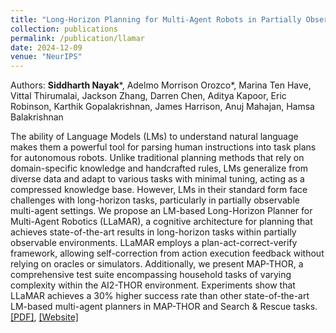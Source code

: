 ```yaml
---
title: "Long-Horizon Planning for Multi-Agent Robots in Partially Observable Environments"
collection: publications
permalink: /publication/llamar
date: 2024-12-09
venue: "NeurIPS"
---
```


Authors: **Siddharth Nayak**\*, Adelmo Morrison Orozco\*, Marina Ten Have, Vittal Thirumalai, Jackson Zhang, Darren Chen, Aditya Kapoor, Eric Robinson, Karthik Gopalakrishnan, James Harrison, Anuj Mahajan, Hamsa Balakrishnan

The ability of Language Models (LMs) to understand natural language makes them a powerful tool for parsing human instructions into task plans for autonomous robots. Unlike traditional planning methods that rely on domain-specific knowledge and handcrafted rules, LMs generalize from diverse data and adapt to various tasks with minimal tuning, acting as a compressed knowledge base. However, LMs in their standard form face challenges with long-horizon tasks, particularly in partially observable multi-agent settings. We propose an LM-based Long-Horizon Planner for Multi-Agent Robotics (LLaMAR), a cognitive architecture for planning that achieves state-of-the-art results in long-horizon tasks within partially observable environments. LLaMAR employs a plan-act-correct-verify framework, allowing self-correction from action execution feedback without relying on oracles or simulators. Additionally, we present MAP-THOR, a comprehensive test suite encompassing household tasks of varying complexity within the AI2-THOR environment. Experiments show that LLaMAR achieves a 30% higher success rate than other state-of-the-art LM-based multi-agent planners in MAP-THOR and Search \& Rescue tasks. [[PDF]](https://arxiv.org/pdf/2407.10031), [[Website]](https://nsidn98.github.io/LLaMAR/)

<!-- Recommended citation: Your Namesdas, You. (2010). "Paper Title Number 2." <i>Journal 1</i>. 1(2). -->

